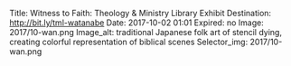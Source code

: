 Title: Witness to Faith: Theology & Ministry Library Exhibit
Destination: http://bit.ly/tml-watanabe
Date: 2017-10-02 01:01
Expired: no
Image: 2017/10-wan.png
Image_alt: traditional Japanese folk art of stencil dying, creating colorful representation of biblical scenes 
Selector_img: 2017/10-wan.png